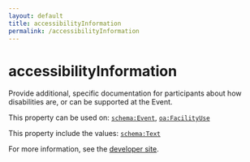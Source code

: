```yaml
---
layout: default
title: accessibilityInformation
permalink: /accessibilityInformation
---
```


# accessibilityInformation
Provide additional, specific documentation for participants about how disabilities are, or can be supported at the Event.

This property can be used on: [`schema:Event`](https://schema.org/Event), [`oa:FacilityUse`](https://openactive.io/FacilityUse)

This property include the values: [`schema:Text`](https://schema.org/Text)

For more information, see the [developer site](https://developer.openactive.io/data-model/types/).